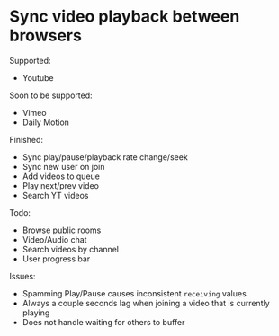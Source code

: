 # Sync video playback between browsers

Supported:
- Youtube

Soon to be supported:
- Vimeo
- Daily Motion

Finished:
- Sync play/pause/playback rate change/seek
- Sync new user on join
- Add videos to queue
- Play next/prev video
- Search YT videos

Todo:
- Browse public rooms
- Video/Audio chat
- Search videos by channel
- User progress bar

Issues:
- Spamming Play/Pause causes inconsistent `receiving` values
- Always a couple seconds lag when joining a video that is currently playing
- Does not handle waiting for others to buffer

